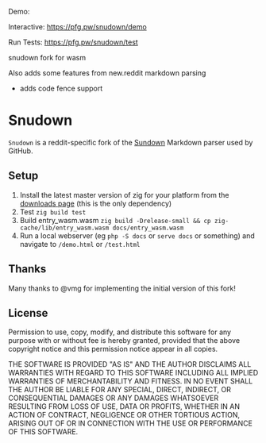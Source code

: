 ﻿Demo:

Interactive: https://pfg.pw/snudown/demo

Run Tests: https://pfg.pw/snudown/test

snudown fork for wasm

Also adds some features from new.reddit markdown parsing

- adds code fence support

# Snudown

`Snudown` is a reddit-specific fork of the [Sundown](http://github.com/vmg/sundown)
Markdown parser used by GitHub.

## Setup

1. Install the latest master version of zig for your platform from the [downloads page](https://ziglang.org/download/) (this is the only dependency)
2. Test `zig build test`
3. Build entry_wasm.wasm `zig build -Drelease-small && cp zig-cache/lib/entry_wasm.wasm docs/entry_wasm.wasm`
4. Run a local webserver (eg `php -S docs` or `serve docs` or something) and navigate to `/demo.html` or `/test.html`

## Thanks

Many thanks to @vmg for implementing the initial version of this fork!

## License

Permission to use, copy, modify, and distribute this software for any
purpose with or without fee is hereby granted, provided that the above
copyright notice and this permission notice appear in all copies.

THE SOFTWARE IS PROVIDED "AS IS" AND THE AUTHOR DISCLAIMS ALL WARRANTIES
WITH REGARD TO THIS SOFTWARE INCLUDING ALL IMPLIED WARRANTIES OF
MERCHANTABILITY AND FITNESS. IN NO EVENT SHALL THE AUTHOR BE LIABLE FOR
ANY SPECIAL, DIRECT, INDIRECT, OR CONSEQUENTIAL DAMAGES OR ANY DAMAGES
WHATSOEVER RESULTING FROM LOSS OF USE, DATA OR PROFITS, WHETHER IN AN
ACTION OF CONTRACT, NEGLIGENCE OR OTHER TORTIOUS ACTION, ARISING OUT OF
OR IN CONNECTION WITH THE USE OR PERFORMANCE OF THIS SOFTWARE.
